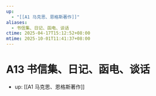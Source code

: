 ```yaml
---
up:
  - "[[A1 马克思、恩格斯著作]]"
aliases:
  - 书信集、日记、函电、谈话
ctime: 2025-04-17T15:12:52+08:00
mtime: 2025-10-01T11:41:37+08:00
---
```


# A13 书信集、日记、函电、谈话

- up: [[A1 马克思、恩格斯著作]]
